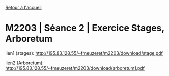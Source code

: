 [Retour à l'accueil](README.md)

# M2203 | Séance 2 | Exercice Stages, Arboretum
lien1 (stages): http://195.83.128.55/~fmeuzeret/m2203/download/stage.pdf 

lien2 (Arboretum): http://195.83.128.55/~fmeuzeret/m2203/download/arboretum1.pdf
